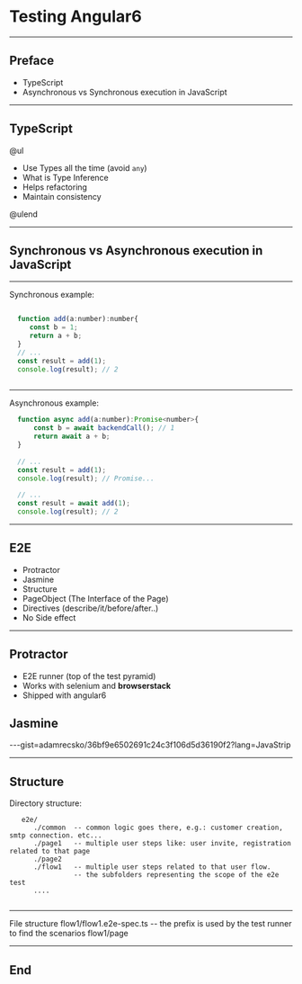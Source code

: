 # Testing Angular6

---

## Preface

- TypeScript
- Asynchronous vs Synchronous execution in JavaScript

---

## TypeScript
 
@ul

  - Use Types all the time (avoid ```any```)
  - What is Type Inference
  - Helps refactoring
  - Maintain consistency

@ulend

---
## Synchronous vs Asynchronous execution in JavaScript

---
Synchronous example:

```JavaScript 

  function add(a:number):number{
     const b = 1;
     return a + b;
  }
  // ... 
  const result = add(1);
  console.log(result); // 2
  
```
---
Asynchronous example:

```JavaScript
  function async add(a:number):Promise<number>{
      const b = await backendCall(); // 1
      return await a + b;
  }
  
  // ... 
  const result = add(1);
  console.log(result); // Promise... 
  
  // ... 
  const result = await add(1);
  console.log(result); // 2
```

---

## E2E

- Protractor
- Jasmine
- Structure
- PageObject (The Interface of the Page)
- Directives (describe/it/before/after..)
- No Side effect


---

## Protractor

- E2E runner (top of the test pyramid)
- Works with selenium and **browserstack**
- Shipped with angular6


## Jasmine

---gist=adamrecsko/36bf9e6502691c24c3f106d5d36190f2?lang=JavaStrip

---

## Structure
Directory structure:
  ```
     e2e/
        ./common  -- common logic goes there, e.g.: customer creation, smtp connection. etc...
        ./page1   -- multiple user steps like: user invite, registration related to that page
        ./page2
        ./flow1   -- multiple user steps related to that user flow.
                  -- the subfolders representing the scope of the e2e test
        ....
      
  ```
  
---  
File structure
   flow1/flow1.e2e-spec.ts  -- the prefix is used by the test runner to find the scenarios
   flow1/page
  
  
---

## End
